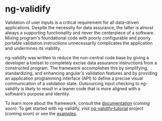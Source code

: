 # ng-validify

Validation of user inputs is a critical requirement for all data-driven
applications.  Despite the necessity for data assurance, the latter is almost
always a supporting functionality and never the centerpiece of a software.
Mixing program's foundational code with poorly configurable and poorly 
portable validation instructions unnecessarily complicates the application and 
undermines its viability.  

ng-validify was written to reduce the non-central code base by giving a 
developer a toolset to completely excise data assurance instructions from a 
constructed program.  The framework accomplishes this by simplifying, 
standardizing, and enhancing angular's validation features and by providing an 
application programming interface (API) to define a precise visual communication 
of a validation state.  Outsourcing input checking to ng-validify is likely to 
result in a leaner code that is more aligned with a software's purpose and 
identity. 

To learn more about the framework, consult the [documentation]() (*coming soon*).
To get started with ng-validify, visit [ng-validify-tutorial]() project (*coming soon*)
or see the [examples](./examples/).
